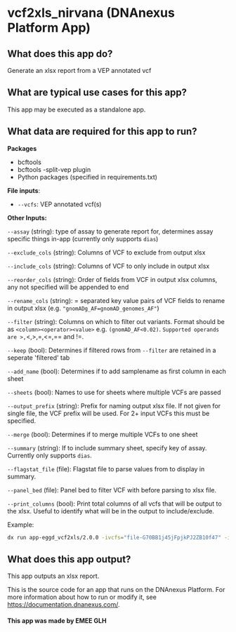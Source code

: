 <!-- dx-header -->

# vcf2xls_nirvana (DNAnexus Platform App)

## What does this app do?

Generate an xlsx report from a VEP annotated vcf

## What are typical use cases for this app?

This app may be executed as a standalone app.

## What data are required for this app to run?

**Packages**

* bcftools
* bcftools -split-vep plugin
* Python packages (specified in requirements.txt)

**File inputs**:

- `--vcfs`: VEP annotated vcf(s)

**Other Inputs:**

`--assay` (string):  type of assay to generate report for, determines assay specific things in-app (currently only supports `dias`)

`--exclude_cols` (string): Columns of VCF to exclude from output xlsx

`--include_cols` (string): Columns of VCF to only include in output xlsx

`--reorder_cols` (string): Order of fields from VCF in output xlsx columns, any not specified will be appended to end

`--rename_cols` (string): = separated key value pairs of VCF fields to rename in output xlsx (e.g. `"gnomADg_AF=gnomAD_genomes_AF"`)

`--filter` (string): Columns on which to filter out variants. Format should be as `<column><operator><value>` e.g. `(gnomAD_AF<0.02)`. `Supported operands are >,`<,>,=,<=,== and !=.

`--keep` (bool): Determines if filtered rows from `--filter` are retained in a seperate 'filtered' tab

`--add_name` (bool): Determines if to add samplename as first column in each sheet

`--sheets` (bool): Names to use for sheets where multiple VCFs are passed

`--output_prefix` (string): Prefix for naming output xlsx file. If not given for single file, the VCF prefix will be used. For 2+ input VCFs this must be specified.

`--merge` (bool): Determines if to merge multiple VCFs to one sheet

`--summary` (string): If to include summary sheet, specify key of assay. Currently only supports `dias`.

`--flagstat_file` (file): Flagstat file to parse values from to display in summary.

`--panel_bed` (file): Panel bed to filter VCF with before parsing to xlsx file.

`--print_columns` (bool): Print total columns of all vcfs that will be output to the xlsx. Useful to identify what will be in the output to include/exclude.

Example:

```bash
dx run app-eggd_vcf2xls/2.0.0 -ivcfs="file-G70BB1j45jFpjkPJ2ZB10f47" -ifilter="bcftools filter -i <0.02" --ikeep=true -irename_cols="gnomADg_AF=gnomAD_genomes_AF" -isummary="dias" -iassay="dias" -iexclude="MLEAC" -iexclude="MLEAF" -iexlcude="MQRankSum"
```

## What does this app output?

This app outputs an xlsx report.

This is the source code for an app that runs on the DNAnexus Platform.
For more information about how to run or modify it, see
https://documentation.dnanexus.com/.

#### This app was made by EMEE GLH

